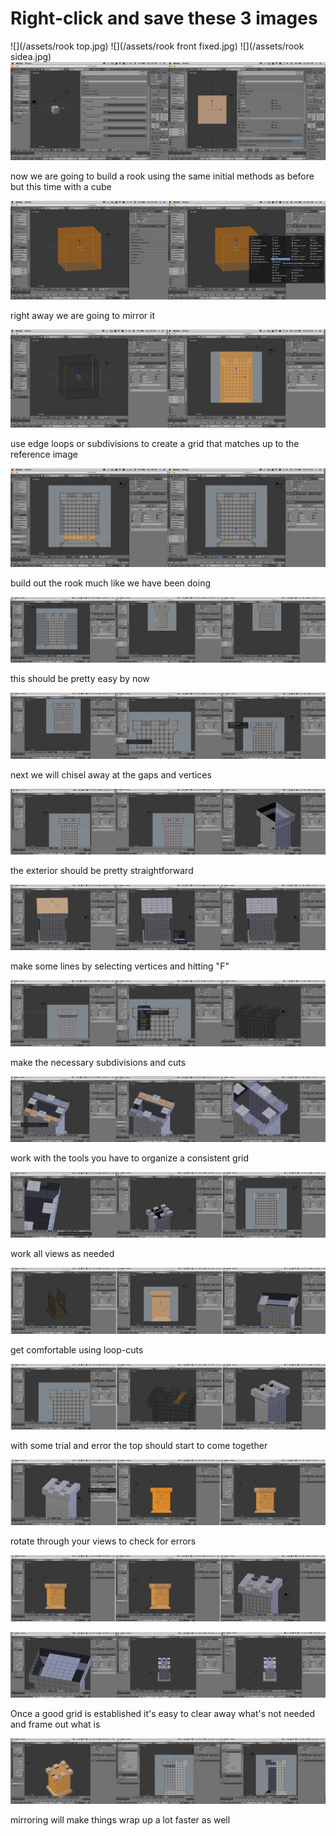 # Right-click and save these 3 images

![](/assets/rook top.jpg)
![](/assets/rook front fixed.jpg)
![](/assets/rook sidea.jpg)
![](/assets/E_1.jpg)

now we are going to build a rook using the same initial methods as before but this time with a cube

![](/assets/E_2.jpg)

right away we are going to mirror it

![](/assets/E_3.jpg)

use edge loops or subdivisions to create a grid that matches up to the reference image

![](/assets/E_4.jpg)

build out the rook much like we have been doing

![](/assets/E_5.jpg)

this should be pretty easy by now

![](/assets/E_6.jpg)

next we will chisel away at the gaps and vertices

![](/assets/E_7.jpg)

the exterior should be pretty straightforward

![](/assets/E_8.jpg)

make some lines by selecting vertices and hitting "F"

![](/assets/E_9.jpg)

make the necessary subdivisions and cuts

![](/assets/E_10.jpg)

work with the tools you have to organize a consistent grid

![](/assets/E_11.jpg)

work all views as needed

![](/assets/E_12.jpg)

get comfortable using loop-cuts

![](/assets/E_13.jpg)

with some trial and error the top should start to come together

![](/assets/E_14.jpg)

rotate through your views to check for errors

![](/assets/E_15.jpg)

![](/assets/E_16.jpg)

Once a good grid is established it's easy to clear away what's not needed and frame out what is

![](/assets/E_17.jpg)

mirroring will make things wrap up a lot faster as well

